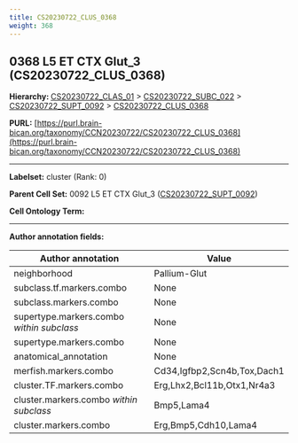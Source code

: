 ```yaml
---
title: CS20230722_CLUS_0368
weight: 368
---
```

## 0368 L5 ET CTX Glut_3 (CS20230722_CLUS_0368)
<b>Hierarchy: </b>
[CS20230722_CLAS_01](../CS20230722_CLAS_01) >
[CS20230722_SUBC_022](../CS20230722_SUBC_022) >
[CS20230722_SUPT_0092](../CS20230722_SUPT_0092) >
[CS20230722_CLUS_0368](../CS20230722_CLUS_0368)

**PURL:** [https://purl.brain-bican.org/taxonomy/CCN20230722/CS20230722_CLUS_0368](https://purl.brain-bican.org/taxonomy/CCN20230722/CS20230722_CLUS_0368)

---


**Labelset:** cluster (Rank: 0)

**Parent Cell Set:** 0092 L5 ET CTX Glut_3 ([CS20230722_SUPT_0092](../CS20230722_SUPT_0092))



**Cell Ontology Term:** 

[MARKER GENES.]: #


---

[TRANSFERRED ANNOTATIONS.]: #


[AUTHOR ANNOTATION FIELDS.]: #


**Author annotation fields:**

| Author annotation | Value |
|-------------------|-------|
|neighborhood|Pallium-Glut|
|subclass.tf.markers.combo|None|
|subclass.markers.combo|None|
|supertype.markers.combo _within subclass_|None|
|supertype.markers.combo|None|
|anatomical_annotation|None|
|merfish.markers.combo|Cd34,Igfbp2,Scn4b,Tox,Dach1|
|cluster.TF.markers.combo|Erg,Lhx2,Bcl11b,Otx1,Nr4a3|
|cluster.markers.combo _within subclass_|Bmp5,Lama4|
|cluster.markers.combo|Erg,Bmp5,Cdh10,Lama4|
